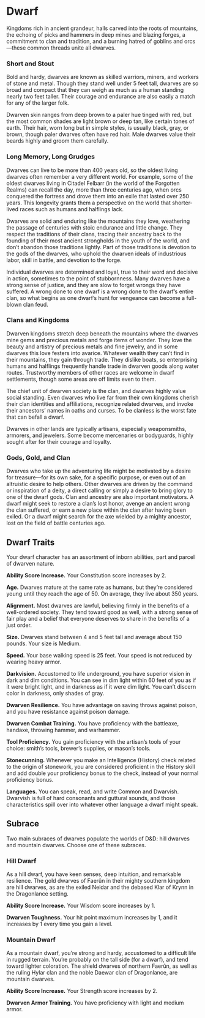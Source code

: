 # Dwarf

Kingdoms rich in ancient grandeur, halls carved into the
roots of mountains, the echoing of picks and hammers
in deep mines and blazing forges, a commitment to
clan and tradition, and a burning hatred of goblins and
orcs—these common threads unite all dwarves.

### Short and Stout
Bold and hardy, dwarves are known as skilled warriors,
miners, and workers of stone and metal. Though they
stand well under 5 feet tall, dwarves are so broad and
compact that they can weigh as much as a human standing
nearly two feet taller. Their courage and endurance are
also easily a match for any of the larger folk.

Dwarven skin ranges from deep brown to a paler
hue tinged with red, but the most common shades are
light brown or deep tan, like certain tones of earth.
Their hair, worn long but in simple styles, is usually
black, gray, or brown, though paler dwarves often have
red hair. Male dwarves value their beards highly and
groom them carefully.

### Long Memory, Long Grudges
Dwarves can live to be more than 400 years old, so the
oldest living dwarves often remember a very different
world. For example, some of the oldest dwarves living
in Citadel Felbarr (in the world of the Forgotten Realms)
can recall the day, more than three centuries ago, when
orcs conquered the fortress and drove them into an exile
that lasted over 250 years. This longevity grants them a
perspective on the world that shorter-lived races such as
humans and halflings lack.

Dwarves are solid and enduring like the mountains
they love, weathering the passage of centuries with stoic
endurance and little change. They respect the traditions
of their clans, tracing their ancestry back to the
founding of their most ancient strongholds in the youth
of the world, and don’t abandon those traditions lightly.
Part of those traditions is devotion to the gods of the
dwarves, who uphold the dwarven ideals of industrious
labor, skill in battle, and devotion to the forge.

Individual dwarves are determined and loyal, true to
their word and decisive in action, sometimes to the point
of stubbornness. Many dwarves have a strong sense
of justice, and they are slow to forget wrongs they have
suffered. A wrong done to one dwarf is a wrong done to
the dwarf’s entire clan, so what begins as one dwarf’s
hunt for vengeance can become a full-blown clan feud.

### Clans and Kingdoms
Dwarven kingdoms stretch deep beneath the mountains
where the dwarves mine gems and precious metals
and forge items of wonder. They love the beauty and
artistry of precious metals and fine jewelry, and in some
dwarves this love festers into avarice. Whatever wealth
they can’t find in their mountains, they gain through
trade. They dislike boats, so enterprising humans and
halflings frequently handle trade in dwarven goods
along water routes. Trustworthy members of other races
are welcome in dwarf settlements, though some areas
are off limits even to them.

The chief unit of dwarven society is the clan, and
dwarves highly value social standing. Even dwarves
who live far from their own kingdoms cherish their clan
identities and affiliations, recognize related dwarves,
and invoke their ancestors’ names in oaths and curses.
To be clanless is the worst fate that can befall a dwarf.

Dwarves in other lands are typically artisans,
especially weaponsmiths, armorers, and jewelers. Some
become mercenaries or bodyguards, highly sought after
for their courage and loyalty.

### Gods, Gold, and Clan
Dwarves who take up the adventuring life might be
motivated by a desire for treasure—for its own sake, for
a specific purpose, or even out of an altruistic desire to
help others. Other dwarves are driven by the command
or inspiration of a deity, a direct calling or simply a
desire to bring glory to one of the dwarf gods. Clan and
ancestry are also important motivators. A dwarf might
seek to restore a clan’s lost honor, avenge an ancient
wrong the clan suffered, or earn a new place within the
clan after having been exiled. Or a dwarf might search
for the axe wielded by a mighty ancestor, lost on the field
of battle centuries ago.

## Dwarf Traits
Your dwarf character has an assortment of inborn
abilities, part and parcel of dwarven nature.

**Ability Score Increase.** Your Constitution score increases by 2.

**Age.** Dwarves mature at the same rate as humans, but
they’re considered young until they reach the age of 50.
On average, they live about 350 years.

**Alignment.** Most dwarves are lawful, believing firmly
in the benefits of a well-ordered society. They tend
toward good as well, with a strong sense of fair play and
a belief that everyone deserves to share in the benefits of
a just order.

**Size.** Dwarves stand between 4 and 5 feet tall and
average about 150 pounds. Your size is Medium.

**Speed.** Your base walking speed is 25 feet. Your
speed is not reduced by wearing heavy armor.

**Darkvision.** Accustomed to life underground, you
have superior vision in dark and dim conditions. You
can see in dim light within 60 feet of you as if it were
bright light, and in darkness as if it were dim light. You
can’t discern color in darkness, only shades of gray.

**Dwarven Resilience.** You have advantage on saving
throws against poison, and you have resistance against
poison damage.

**Dwarven Combat Training.** You have proficiency
with the battleaxe, handaxe, throwing hammer,
and warhammer.

**Tool Proficiency.** You gain proficiency with the
artisan’s tools of your choice: smith’s tools, brewer’s
supplies, or mason’s tools.

**Stonecunning.** Whenever you make an Intelligence
(History) check related to the origin of stonework, you
are considered proficient in the History skill and add
double your proficiency bonus to the check, instead of
your normal proficiency bonus.

**Languages.** You can speak, read, and write Common
and Dwarvish. Dwarvish is full of hard consonants and
guttural sounds, and those characteristics spill over into
whatever other language a dwarf might speak.

## Subrace
Two main subraces of dwarves populate the
worlds of D&D: hill dwarves and mountain dwarves.
Choose one of these subraces.

### Hill Dwarf
As a hill dwarf, you have keen senses, deep intuition,
and remarkable resilience. The gold dwarves of Faerûn
in their mighty southern kingdom are hill dwarves, as
are the exiled Neidar and the debased Klar of Krynn in
the Dragonlance setting.

**Ability Score Increase.** Your Wisdom score
increases by 1.

**Dwarven Toughness.** Your hit point maximum
increases by 1, and it increases by 1 every time you
gain a level.

### Mountain Dwarf
As a mountain dwarf, you’re strong and hardy,
accustomed to a difficult life in rugged terrain. You’re
probably on the tall side (for a dwarf), and tend toward
lighter coloration. The shield dwarves of northern
Faerûn, as well as the ruling Hylar clan and the noble
Daewar clan of Dragonlance, are mountain dwarves.

**Ability Score Increase.** Your Strength score
increases by 2.

**Dwarven Armor Training.** You have proficiency with
light and medium armor.
